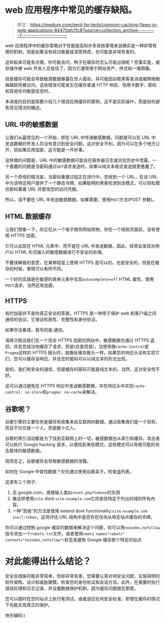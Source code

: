 # web 应用程序中常见的缓存缺陷。

> 原文：<https://medium.com/nerd-for-tech/common-caching-flaws-in-web-applications-84470afc11c8?source=collection_archive---------7----------------------->

web 应用程序中的缓存策略对于性能提高和许多其他事情来说确实是一种非常有用的机制，但是如果没有经过衡量或深思熟虑，也可能是非常有害的。

这听起来可能有点傻，你可能会问，鸭子在缓存时怎么可能出错呢？但事实是，缓存操作被 web 开发人员低估了，因为它通常用于网站资产、样式和一堆图像。

但是缓存可能会导致敏感数据暴露在世人面前，并可能因谷歌黑客查询或被网络蜘蛛跟踪而被访问。这些错误可能发生在缓存普通 HTTP 响应、信用卡数字、密码和其他任何敏感信息时。

本讲座的目的是简要介绍几个错误应用缓存的案例，这不是实际操作，而是如何避免常见情况的概述。

## URL 中的敏感数据

让我们从最常见的一个开始，即在 URL 中传递敏感数据，问题是可以在 URL 中发送数据的开发人员没有意识到安全问题，这对安全不利，因为可以在多个地方公开，但如果应用加密，这可能是一件好事。

这样做的问题是，URL 中的敏感数据可能会在服务器日志或浏览历史中泄露。一个愚蠢的问题是当密码通过`GET`请求发送时，如果以纯文本格式发送就更愚蠢了。

另一个奇怪的情况是，当密码重置过程正在进行中，您收到一个 URL，在该 URL 中为该特定用户提供了一个静态令牌，如果聪明的黑客检测到该模式，可以轻松模仿密码重置 URL 并更改您的访问凭据。

所以，请不要在 URL 中发送敏感数据，如果需要，使用`POST`方法(POST 参数)。

## HTML 数据缓存

让我们想象一下，你正在从一个电子商务网站购物，你在一个结账页面前，没有使用 HTTPS 加密。

它可以出现在 HTML 元素中，而不是在 URL 中发送数据，因此，经常会发现对用户以 HTML 形式输入的敏感数据进行不安全的处理。

不要误解我的意思，在某种程度上使用 HTTPS 是可以的，也是安全的，但是在缓存的时候，事情可以有所不同。

一个好的实践是在敏感的表单元素中实现`autocomplete=off` HTML 属性，使用`POST`请求，当然还有加密。

## HTTPS

有时加密并不是你真正安全的答案。HTTPS 是一种用于保护 web 和客户端之间通信的协议，它保证机密性、完整性和身份验证。

如果你没看错，我写的是:通信。

请再次假设我们在一个完全 HTTPS 加密的网站中，敏感数据也通过 HTTPS 返回，并且您成功地缓存了请求，但是(总是但是)，当使用像`Cache-Control`或`Pragma`这样的 HTTPS 报头时，就像反缓存报头一样。如果您的响应头没有实现它们，您可以缓存该响应，并且您的密码可以以纯文本的形式出现。

是的，我们有安全的通信，但是缓存的密码可能是纯文本的，当然，这对安全性不好。

这可以通过避免在 HTTPS 响应中发送敏感数据，并在响应头中实现`cache-control: no-store`和`pragma: no-cache`来解决。

## 谷歌呢？

谷歌引擎的主要任务是缓存和收集来自互联网的数据，通过收集我们是一个目标，而且不仅仅是一个人，而是数十亿人。

谷歌的索引活动都是为了找到互联网上的一切，敏感数据也从索引和缓存。攻击者可以执行 Google hacking 请求，以便找到某些模式，这些模式可以导致可能的攻击载体的敏感数据。

简而言之，谷歌缓存会导致敏感数据的泄露。

如何在 Google 中查找数据？仅仅通过使用谷歌呆子。检查[该](https://www.exploit-db.com/google-hacking-database)列表。

这里有三个例子:

1.  去 google.com，直接输入类似`reset.php?token=`的东西
2.  像这样使用`site:`dork:`site:example.com`它将查找特定于列出的域的所有内容。
3.  一种“高级”的方法是使用 extend dork functionality:`site:example.com inurl:token`，这将评估 URL 结构中是否存在任何从特定站点缓存的令牌。

你可以通过控制 google 缓存的数据来解决这个问题，你可以用`noindex,nofollow`指令添加一个`robots.txt`文件，或者使用`<meta name="robots" content="noindex,nofollow">`标签来避免 Google 缓存那个特定的站点

# 对此能得出什么结论？

安全反措施可能非常简单，但却非常有害，您需要认真对待安全问题，实施简明的软件架构、设计和威胁建模。检查您的身份验证和会话方法。此外，在需要时执行错误处理和日志记录，并设置数据保护机制，因为缓存问题就在那里。

您可以随时在您的站点上执行笔测试，或者适应任何安全标准，即使在缓存的情况下也能实现真正的保护。

快乐编码:)
